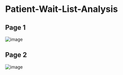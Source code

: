 # Patient-Wait-List-Analysis
## Page 1 
![image](https://github.com/charliethomasct82/Patient-Wait-List-Analysis/assets/93368865/dd497150-c5ae-43ea-85be-46c083858fe7)



## Page 2 
![image](https://github.com/charliethomasct82/Patient-Wait-List-Analysis/assets/93368865/dc4c02b2-c469-49d2-9e09-cdee39f7f311)





